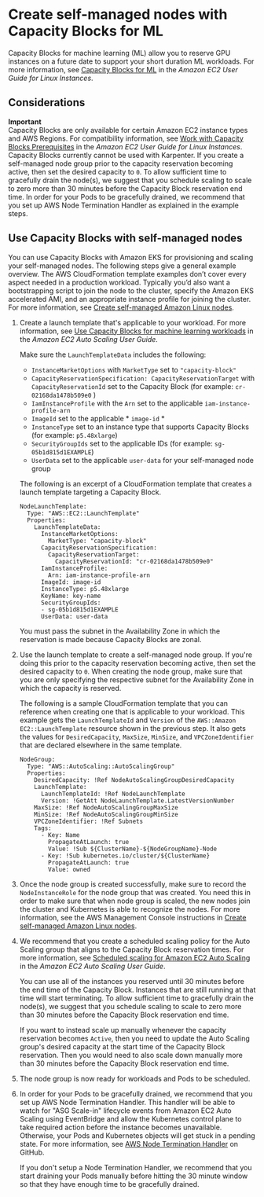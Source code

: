 # Create self\-managed nodes with Capacity Blocks for ML<a name="capacity-blocks"></a>

Capacity Blocks for machine learning \(ML\) allow you to reserve GPU instances on a future date to support your short duration ML workloads\. For more information, see [Capacity Blocks for ML](https://docs.aws.amazon.com/AWSEC2/latest/UserGuide/ec2-capacity-blocks.html) in the *Amazon EC2 User Guide for Linux Instances*\.

## Considerations<a name="capacity-blocks-considerations"></a>

**Important**  
Capacity Blocks are only available for certain Amazon EC2 instance types and AWS Regions\. For compatibility information, see [Work with Capacity Blocks Prerequisites](https://docs.aws.amazon.com/AWSEC2/latest/UserGuide/capacity-blocks-using.html#capacity-blocks-prerequisites) in the *Amazon EC2 User Guide for Linux Instances*\.
Capacity Blocks currently cannot be used with Karpenter\.
If you create a self\-managed node group prior to the capacity reservation becoming active, then set the desired capacity to `0`\. 
To allow sufficient time to gracefully drain the node\(s\), we suggest that you schedule scaling to scale to zero more than 30 minutes before the Capacity Block reservation end time\.
In order for your Pods to be gracefully drained, we recommend that you set up AWS Node Termination Handler as explained in the example steps\.

## Use Capacity Blocks with self\-managed nodes<a name="capacity-blocks-procedure"></a>

You can use Capacity Blocks with Amazon EKS for provisioning and scaling your self\-managed nodes\. The following steps give a general example overview\. The AWS CloudFormation template examples don’t cover every aspect needed in a production workload\. Typically you’d also want a bootstrapping script to join the node to the cluster, specify the Amazon EKS accelerated AMI, and an appropriate instance profile for joining the cluster\. For more information, see [Create self\-managed Amazon Linux nodes](launch-workers.md)\.

1. Create a launch template that's applicable to your workload\. For more information, see [Use Capacity Blocks for machine learning workloads](https://docs.aws.amazon.com/autoscaling/ec2/userguide/launch-template-capacity-blocks.html) in the *Amazon EC2 Auto Scaling User Guide*\.

   Make sure the `LaunchTemplateData` includes the following:
   + `InstanceMarketOptions` with `MarketType` set to `"capacity-block"` 
   + `CapacityReservationSpecification: CapacityReservationTarget` with `CapacityReservationId` set to the Capacity Block \(for example: `cr-02168da1478b509e0` \)
   + `IamInstanceProfile` with the `Arn` set to the applicable `iam-instance-profile-arn`
   + `ImageId` set to the applicable * `image-id` *
   + `InstanceType` set to an instance type that supports Capacity Blocks \(for example: `p5.48xlarge`\)
   + `SecurityGroupIds` set to the applicable IDs \(for example: `sg-05b1d815d1EXAMPLE`\)
   + `UserData` set to the applicable `user-data` for your self\-managed node group

   The following is an excerpt of a CloudFormation template that creates a launch template targeting a Capacity Block\. 

   ```
   NodeLaunchTemplate:
     Type: "AWS::EC2::LaunchTemplate"
     Properties:
       LaunchTemplateData:
         InstanceMarketOptions:
           MarketType: "capacity-block"
         CapacityReservationSpecification:
           CapacityReservationTarget:
             CapacityReservationId: "cr-02168da1478b509e0"
         IamInstanceProfile:
           Arn: iam-instance-profile-arn
         ImageId: image-id
         InstanceType: p5.48xlarge
         KeyName: key-name
         SecurityGroupIds:
         - sg-05b1d815d1EXAMPLE
         UserData: user-data
   ```

   You must pass the subnet in the Availability Zone in which the reservation is made because Capacity Blocks are zonal\.

1. Use the launch template to create a self\-managed node group\. If you're doing this prior to the capacity reservation becoming active, then set the desired capacity to `0`\. When creating the node group, make sure that you are only specifying the respective subnet for the Availability Zone in which the capacity is reserved\.

   The following is a sample CloudFormation template that you can reference when creating one that is applicable to your workload\. This example gets the `LaunchTemplateId` and `Version` of the `AWS::Amazon EC2::LaunchTemplate` resource shown in the previous step\. It also gets the values for `DesiredCapacity`, `MaxSize`, `MinSize`, and `VPCZoneIdentifier` that are declared elsewhere in the same template\.

   ```
   NodeGroup:
     Type: "AWS::AutoScaling::AutoScalingGroup"
     Properties:
       DesiredCapacity: !Ref NodeAutoScalingGroupDesiredCapacity
       LaunchTemplate:
         LaunchTemplateId: !Ref NodeLaunchTemplate
         Version: !GetAtt NodeLaunchTemplate.LatestVersionNumber
       MaxSize: !Ref NodeAutoScalingGroupMaxSize
       MinSize: !Ref NodeAutoScalingGroupMinSize
       VPCZoneIdentifier: !Ref Subnets
       Tags:
         - Key: Name
           PropagateAtLaunch: true
           Value: !Sub ${ClusterName}-${NodeGroupName}-Node
         - Key: !Sub kubernetes.io/cluster/${ClusterName}
           PropagateAtLaunch: true
           Value: owned
   ```

1. Once the node group is created successfully, make sure to record the `NodeInstanceRole` for the node group that was created\. You need this in order to make sure that when node group is scaled, the new nodes join the cluster and Kubernetes is able to recognize the nodes\. For more information, see the AWS Management Console instructions in [Create self\-managed Amazon Linux nodes](launch-workers.md)\.

1. We recommend that you create a scheduled scaling policy for the Auto Scaling group that aligns to the Capacity Block reservation times\. For more information, see [Scheduled scaling for Amazon EC2 Auto Scaling](https://docs.aws.amazon.com/autoscaling/ec2/userguide/ec2-auto-scaling-scheduled-scaling.html) in the *Amazon EC2 Auto Scaling User Guide*\.

   You can use all of the instances you reserved until 30 minutes before the end time of the Capacity Block\. Instances that are still running at that time will start terminating\. To allow sufficient time to gracefully drain the node\(s\), we suggest that you schedule scaling to scale to zero more than 30 minutes before the Capacity Block reservation end time\.

   If you want to instead scale up manually whenever the capacity reservation becomes `Active`, then you need to update the Auto Scaling group's desired capacity at the start time of the Capacity Block reservation\. Then you would need to also scale down manually more than 30 minutes before the Capacity Block reservation end time\.

1. The node group is now ready for workloads and Pods to be scheduled\.

1. In order for your Pods to be gracefully drained, we recommend that you set up AWS Node Termination Handler\. This handler will be able to watch for "ASG Scale\-in" lifecycle events from Amazon EC2 Auto Scaling using EventBridge and allow the Kubernetes control plane to take required action before the instance becomes unavailable\. Otherwise, your Pods and Kubernetes objects will get stuck in a pending state\. For more information, see [AWS Node Termination Handler](https://github.com/aws/aws-node-termination-handler) on GitHub\.

   If you don't setup a Node Termination Handler, we recommend that you start draining your Pods manually before hitting the 30 minute window so that they have enough time to be gracefully drained\.
